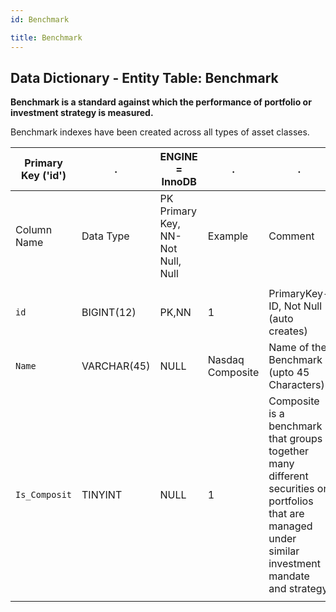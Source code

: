 ```yaml
---
id: Benchmark

title: Benchmark
---
```


## Data Dictionary - Entity Table: Benchmark

**Benchmark is a standard against which the performance of portfolio or investment strategy is measured.**

Benchmark indexes have been created across all types of asset classes. 



| Primary Key ('id')|.|ENGINE = InnoDB|.|.|
|---|---|---|---|---|
|Column Name| Data Type|PK Primary Key, NN-Not Null, Null|Example|Comment|
|| 
|`id` |BIGINT(12) |PK,NN|1|PrimaryKey-ID, Not Null (auto creates)|
|`Name` |VARCHAR(45)| NULL|Nasdaq Composite|Name of the Benchmark (upto 45 Characters)
|`Is_Composit`| TINYINT |NULL|1|Composite is a benchmark that groups together many different securities or portfolios that are managed under similar investment mandate and strategy|
||
